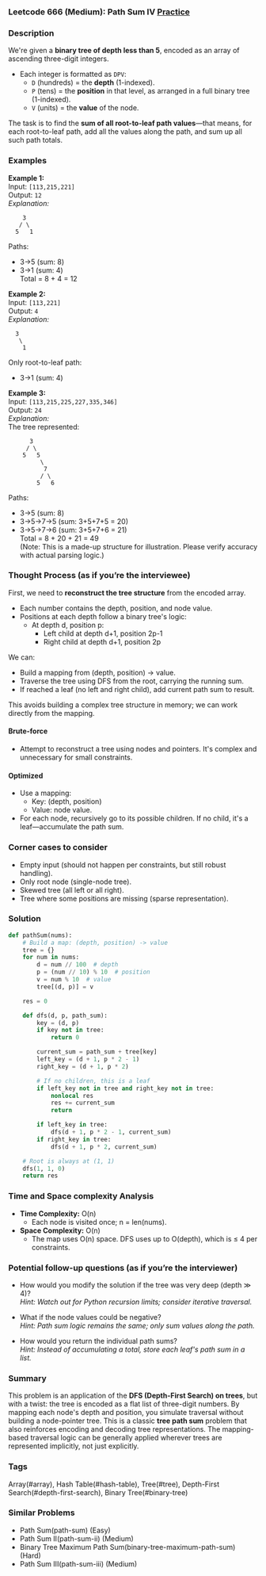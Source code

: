 ### Leetcode 666 (Medium): Path Sum IV [Practice](https://leetcode.com/problems/path-sum-iv)

### Description  
We're given a **binary tree of depth less than 5**, encoded as an array of ascending three-digit integers.  
- Each integer is formatted as `DPV`:
  - `D` (hundreds) = the **depth** (1-indexed).
  - `P` (tens) = the **position** in that level, as arranged in a full binary tree (1-indexed).
  - `V` (units) = the **value** of the node.
  
The task is to find the **sum of all root-to-leaf path values**—that means, for each root-to-leaf path, add all the values along the path, and sum up all such path totals.

### Examples  

**Example 1:**  
Input: `[113,215,221]`  
Output: `12`  
*Explanation:*
```
    3
   / \
  5   1
```
Paths:  
- 3→5 (sum: 8)  
- 3→1 (sum: 4)  
Total = 8 + 4 = 12

**Example 2:**  
Input: `[113,221]`  
Output: `4`  
*Explanation:*
```
  3
   \
    1
```
Only root-to-leaf path:  
- 3→1 (sum: 4)

**Example 3:**  
Input: `[113,215,225,227,335,346]`  
Output: `24`  
*Explanation:*  
The tree represented:
```
      3
     / \
    5   5
         \
          7
         / \
        5   6
```
Paths:
- 3→5 (sum: 8)
- 3→5→7→5 (sum: 3+5+7+5 = 20)
- 3→5→7→6 (sum: 3+5+7+6 = 21)  
Total = 8 + 20 + 21 = 49  
(Note: This is a made-up structure for illustration. Please verify accuracy with actual parsing logic.)

### Thought Process (as if you’re the interviewee)  

First, we need to **reconstruct the tree structure** from the encoded array.  
- Each number contains the depth, position, and node value.
- Positions at each depth follow a binary tree's logic:  
  - At depth d, position p:  
    - Left child at depth d+1, position 2p-1  
    - Right child at depth d+1, position 2p

We can:
- Build a mapping from (depth, position) → value.
- Traverse the tree using DFS from the root, carrying the running sum.
- If reached a leaf (no left and right child), add current path sum to result.

This avoids building a complex tree structure in memory; we can work directly from the mapping.

#### Brute-force
- Attempt to reconstruct a tree using nodes and pointers. It's complex and unnecessary for small constraints.

#### Optimized
- Use a mapping:  
  - Key: (depth, position)  
  - Value: node value.
- For each node, recursively go to its possible children. If no child, it's a leaf—accumulate the path sum.

### Corner cases to consider  
- Empty input (should not happen per constraints, but still robust handling).
- Only root node (single-node tree).
- Skewed tree (all left or all right).
- Tree where some positions are missing (sparse representation).

### Solution

```python
def pathSum(nums):
    # Build a map: (depth, position) -> value
    tree = {}
    for num in nums:
        d = num // 100  # depth
        p = (num // 10) % 10  # position
        v = num % 10  # value
        tree[(d, p)] = v

    res = 0

    def dfs(d, p, path_sum):
        key = (d, p)
        if key not in tree:
            return 0

        current_sum = path_sum + tree[key]
        left_key = (d + 1, p * 2 - 1)
        right_key = (d + 1, p * 2)

        # If no children, this is a leaf
        if left_key not in tree and right_key not in tree:
            nonlocal res
            res += current_sum
            return

        if left_key in tree:
            dfs(d + 1, p * 2 - 1, current_sum)
        if right_key in tree:
            dfs(d + 1, p * 2, current_sum)

    # Root is always at (1, 1)
    dfs(1, 1, 0)
    return res
```

### Time and Space complexity Analysis  

- **Time Complexity:** O(n)  
  - Each node is visited once; n = len(nums).
- **Space Complexity:** O(n)  
  - The map uses O(n) space. DFS uses up to O(depth), which is ≤ 4 per constraints.

### Potential follow-up questions (as if you’re the interviewer)  

- How would you modify the solution if the tree was very deep (depth ≫ 4)?  
  *Hint: Watch out for Python recursion limits; consider iterative traversal.*

- What if the node values could be negative?  
  *Hint: Path sum logic remains the same; only sum values along the path.*

- How would you return the individual path sums?  
  *Hint: Instead of accumulating a total, store each leaf's path sum in a list.*

### Summary
This problem is an application of the **DFS (Depth-First Search) on trees**, but with a twist: the tree is encoded as a flat list of three-digit numbers. By mapping each node's depth and position, you simulate traversal without building a node-pointer tree. This is a classic **tree path sum** problem that also reinforces encoding and decoding tree representations. The mapping-based traversal logic can be generally applied wherever trees are represented implicitly, not just explicitly.

### Tags
Array(#array), Hash Table(#hash-table), Tree(#tree), Depth-First Search(#depth-first-search), Binary Tree(#binary-tree)

### Similar Problems
- Path Sum(path-sum) (Easy)
- Path Sum II(path-sum-ii) (Medium)
- Binary Tree Maximum Path Sum(binary-tree-maximum-path-sum) (Hard)
- Path Sum III(path-sum-iii) (Medium)